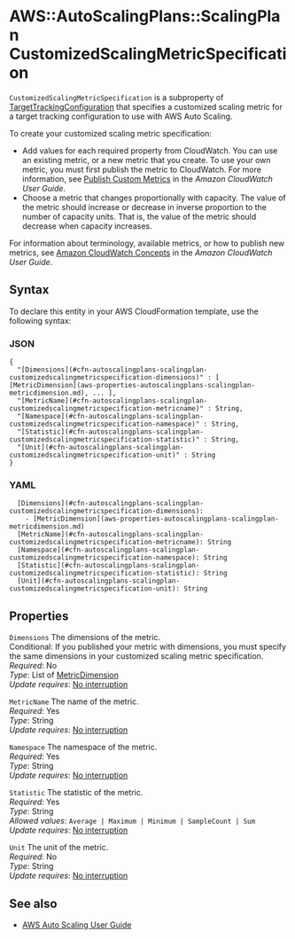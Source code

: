# AWS::AutoScalingPlans::ScalingPlan CustomizedScalingMetricSpecification<a name="aws-properties-autoscalingplans-scalingplan-customizedscalingmetricspecification"></a>

 `CustomizedScalingMetricSpecification` is a subproperty of [TargetTrackingConfiguration](https://docs.aws.amazon.com/AWSCloudFormation/latest/UserGuide/aws-properties-autoscalingplans-scalingplan-targettrackingconfiguration.html) that specifies a customized scaling metric for a target tracking configuration to use with AWS Auto Scaling\. 

To create your customized scaling metric specification:
+ Add values for each required property from CloudWatch\. You can use an existing metric, or a new metric that you create\. To use your own metric, you must first publish the metric to CloudWatch\. For more information, see [Publish Custom Metrics](https://docs.aws.amazon.com/AmazonCloudWatch/latest/monitoring/publishingMetrics.html) in the *Amazon CloudWatch User Guide*\. 
+ Choose a metric that changes proportionally with capacity\. The value of the metric should increase or decrease in inverse proportion to the number of capacity units\. That is, the value of the metric should decrease when capacity increases\. 

For information about terminology, available metrics, or how to publish new metrics, see [Amazon CloudWatch Concepts](https://docs.aws.amazon.com/AmazonCloudWatch/latest/monitoring/cloudwatch_concepts.html) in the *Amazon CloudWatch User Guide*\. 

## Syntax<a name="aws-properties-autoscalingplans-scalingplan-customizedscalingmetricspecification-syntax"></a>

To declare this entity in your AWS CloudFormation template, use the following syntax:

### JSON<a name="aws-properties-autoscalingplans-scalingplan-customizedscalingmetricspecification-syntax.json"></a>

```
{
  "[Dimensions](#cfn-autoscalingplans-scalingplan-customizedscalingmetricspecification-dimensions)" : [ [MetricDimension](aws-properties-autoscalingplans-scalingplan-metricdimension.md), ... ],
  "[MetricName](#cfn-autoscalingplans-scalingplan-customizedscalingmetricspecification-metricname)" : String,
  "[Namespace](#cfn-autoscalingplans-scalingplan-customizedscalingmetricspecification-namespace)" : String,
  "[Statistic](#cfn-autoscalingplans-scalingplan-customizedscalingmetricspecification-statistic)" : String,
  "[Unit](#cfn-autoscalingplans-scalingplan-customizedscalingmetricspecification-unit)" : String
}
```

### YAML<a name="aws-properties-autoscalingplans-scalingplan-customizedscalingmetricspecification-syntax.yaml"></a>

```
  [Dimensions](#cfn-autoscalingplans-scalingplan-customizedscalingmetricspecification-dimensions): 
    - [MetricDimension](aws-properties-autoscalingplans-scalingplan-metricdimension.md)
  [MetricName](#cfn-autoscalingplans-scalingplan-customizedscalingmetricspecification-metricname): String
  [Namespace](#cfn-autoscalingplans-scalingplan-customizedscalingmetricspecification-namespace): String
  [Statistic](#cfn-autoscalingplans-scalingplan-customizedscalingmetricspecification-statistic): String
  [Unit](#cfn-autoscalingplans-scalingplan-customizedscalingmetricspecification-unit): String
```

## Properties<a name="aws-properties-autoscalingplans-scalingplan-customizedscalingmetricspecification-properties"></a>

`Dimensions`  <a name="cfn-autoscalingplans-scalingplan-customizedscalingmetricspecification-dimensions"></a>
The dimensions of the metric\.  
Conditional: If you published your metric with dimensions, you must specify the same dimensions in your customized scaling metric specification\.  
*Required*: No  
*Type*: List of [MetricDimension](aws-properties-autoscalingplans-scalingplan-metricdimension.md)  
*Update requires*: [No interruption](https://docs.aws.amazon.com/AWSCloudFormation/latest/UserGuide/using-cfn-updating-stacks-update-behaviors.html#update-no-interrupt)

`MetricName`  <a name="cfn-autoscalingplans-scalingplan-customizedscalingmetricspecification-metricname"></a>
The name of the metric\.  
*Required*: Yes  
*Type*: String  
*Update requires*: [No interruption](https://docs.aws.amazon.com/AWSCloudFormation/latest/UserGuide/using-cfn-updating-stacks-update-behaviors.html#update-no-interrupt)

`Namespace`  <a name="cfn-autoscalingplans-scalingplan-customizedscalingmetricspecification-namespace"></a>
The namespace of the metric\.  
*Required*: Yes  
*Type*: String  
*Update requires*: [No interruption](https://docs.aws.amazon.com/AWSCloudFormation/latest/UserGuide/using-cfn-updating-stacks-update-behaviors.html#update-no-interrupt)

`Statistic`  <a name="cfn-autoscalingplans-scalingplan-customizedscalingmetricspecification-statistic"></a>
The statistic of the metric\.  
*Required*: Yes  
*Type*: String  
*Allowed values*: `Average | Maximum | Minimum | SampleCount | Sum`  
*Update requires*: [No interruption](https://docs.aws.amazon.com/AWSCloudFormation/latest/UserGuide/using-cfn-updating-stacks-update-behaviors.html#update-no-interrupt)

`Unit`  <a name="cfn-autoscalingplans-scalingplan-customizedscalingmetricspecification-unit"></a>
The unit of the metric\.   
*Required*: No  
*Type*: String  
*Update requires*: [No interruption](https://docs.aws.amazon.com/AWSCloudFormation/latest/UserGuide/using-cfn-updating-stacks-update-behaviors.html#update-no-interrupt)

## See also<a name="aws-properties-autoscalingplans-scalingplan-customizedscalingmetricspecification--seealso"></a>
+ [AWS Auto Scaling User Guide](https://docs.aws.amazon.com/autoscaling/plans/userguide/what-is-aws-auto-scaling.html)